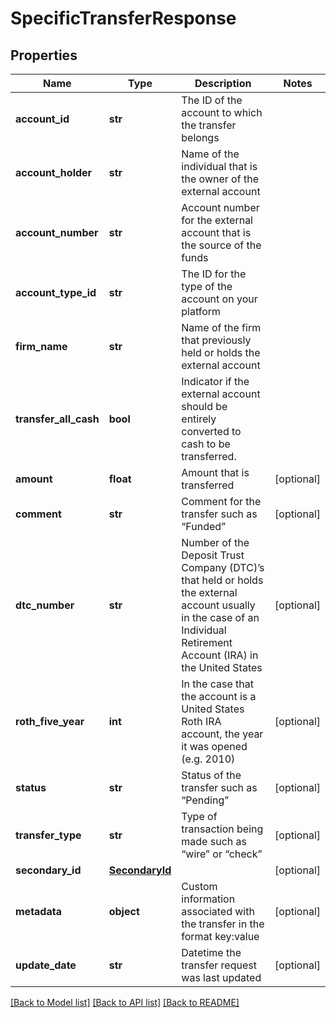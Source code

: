 # SpecificTransferResponse

## Properties
Name | Type | Description | Notes
------------ | ------------- | ------------- | -------------
**account_id** | **str** | The ID of the account to which the transfer belongs | 
**account_holder** | **str** | Name of the individual that is the owner of the external account | 
**account_number** | **str** | Account number for the external account that is the source of the funds | 
**account_type_id** | **str** | The ID for the type of the account on your platform | 
**firm_name** | **str** | Name of the firm that previously held or holds the external account | 
**transfer_all_cash** | **bool** | Indicator if the external account should be entirely converted to cash to be transferred. | 
**amount** | **float** | Amount that is transferred | [optional] 
**comment** | **str** | Comment for the transfer such as “Funded” | [optional] 
**dtc_number** | **str** | Number of the Deposit Trust Company (DTC)’s that held or holds the external account usually in the case of an Individual Retirement Account (IRA) in the United States | [optional] 
**roth_five_year** | **int** | In the case that the account is a United States Roth IRA account, the year it was opened (e.g. 2010) | [optional] 
**status** | **str** | Status of the transfer such as “Pending” | [optional] 
**transfer_type** | **str** | Type of transaction being made such as “wire” or “check” | [optional] 
**secondary_id** | [**SecondaryId**](SecondaryId.md) |  | [optional] 
**metadata** | **object** | Custom information associated with the transfer in the format key:value | [optional] 
**update_date** | **str** | Datetime the transfer request was last updated | [optional] 

[[Back to Model list]](../README.md#documentation-for-models) [[Back to API list]](../README.md#documentation-for-api-endpoints) [[Back to README]](../README.md)


